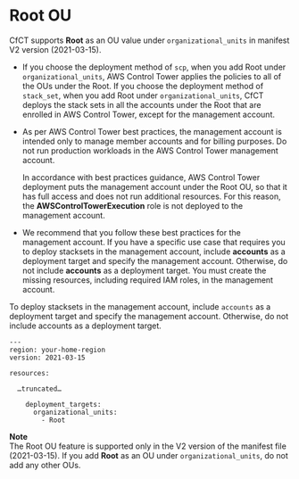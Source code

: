 # Root OU<a name="cfct-root-ou"></a>

CfCT supports **Root** as an OU value under `organizational_units` in manifest V2 version \(2021\-03\-15\)\.
+ If you choose the deployment method of `scp`, when you add Root under `organizational_units`, AWS Control Tower applies the policies to all of the OUs under the Root\. If you choose the deployment method of `stack_set`, when you add Root under `organizational_units`, CfCT deploys the stack sets in all the accounts under the Root that are enrolled in AWS Control Tower, except for the management account\.
+ As per AWS Control Tower best practices, the management account is intended only to manage member accounts and for billing purposes\. Do not run production workloads in the AWS Control Tower management account\.

  In accordance with best practices guidance, AWS Control Tower deployment puts the management account under the Root OU, so that it has full access and does not run additional resources\. For this reason, the **AWSControlTowerExecution** role is not deployed to the management account\.
+ We recommend that you follow these best practices for the management account\. If you have a specific use case that requires you to deploy stacksets in the management account, include **accounts** as a deployment target and specify the management account\. Otherwise, do not include **accounts** as a deployment target\. You must create the missing resources, including required IAM roles, in the management account\.

To deploy stacksets in the management account, include `accounts` as a deployment target and specify the management account\. Otherwise, do not include accounts as a deployment target\.

```
---
region: your-home-region
version: 2021-03-15

resources:

  …truncated…

    deployment_targets:
      organizational_units:
        - Root
```

**Note**  
The Root OU feature is supported only in the V2 version of the manifest file \(2021\-03\-15\)\. If you add **Root** as an OU under `organizational_units`, do not add any other OUs\.